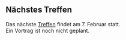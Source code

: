 ## Nächstes Treffen
Das nächste [Treffen](/Treffen/Termine/02_2018/) findet am 7. Februar statt.  
Ein Vortrag ist noch nicht geplant. 
